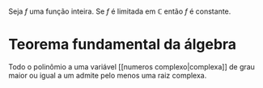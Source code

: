 Seja $f$ uma função inteira. Se $f$ é limitada em $\mathbb C$ então $f$ é constante.

# Teorema fundamental da álgebra

Todo o polinômio a uma variável [[numeros complexo|complexa]] de grau maior ou igual a um admite pelo menos uma raiz complexa.